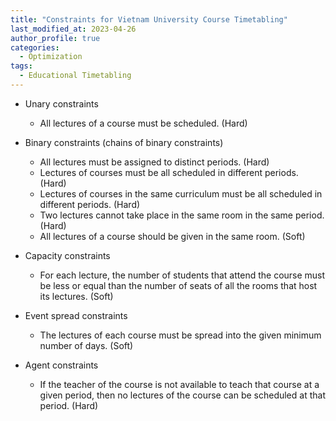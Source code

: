 ```yaml
---
title: "Constraints for Vietnam University Course Timetabling"
last_modified_at: 2023-04-26
author_profile: true
categories:
  - Optimization
tags:
  - Educational Timetabling
---
```

- Unary constraints
    - All lectures of a course must be scheduled. (Hard)

- Binary constraints (chains of binary constraints)
    - All lectures must be assigned to distinct periods. (Hard)
    - Lectures of courses must be all scheduled in different periods. (Hard)
    - Lectures of courses in the same curriculum must be all scheduled in different periods. (Hard)
    - Two lectures cannot take place in the
    same room in the same period. (Hard)
    - All lectures of a course should be given in
    the same room. (Soft)

- Capacity constraints
    - For each lecture, the number of students
    that attend the course must be less or equal than the number  of seats of all the rooms that host its lectures. (Soft)

- Event spread constraints
    - The lectures of each course must
    be spread into the given minimum number of days. (Soft)

- Agent constraints
    - If the teacher of the course is not available
    to teach that course at a given period, then no lectures of the course can be scheduled at that period. (Hard)